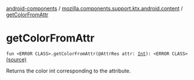 [android-components](../index.md) / [mozilla.components.support.ktx.android.content](index.md) / [getColorFromAttr](./get-color-from-attr.md)

# getColorFromAttr

`fun <ERROR CLASS>.getColorFromAttr(@AttrRes attr: `[`Int`](https://kotlinlang.org/api/latest/jvm/stdlib/kotlin/-int/index.html)`): <ERROR CLASS>` [(source)](https://github.com/mozilla-mobile/android-components/blob/master/components/support/ktx/src/main/java/mozilla/components/support/ktx/android/content/Context.kt#L142)

Returns the color int corresponding to the attribute.

